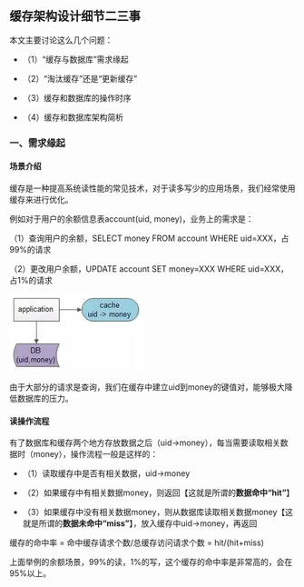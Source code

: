 ## 缓存架构设计细节二三事
本文主要讨论这么几个问题：

* （1）“缓存与数据库”需求缘起

* （2）“淘汰缓存”还是“更新缓存”

* （3）缓存和数据库的操作时序

* （4）缓存和数据库架构简析

### 一、需求缘起

#### 场景介绍

缓存是一种提高系统读性能的常见技术，对于读多写少的应用场景，我们经常使用缓存来进行优化。

例如对于用户的余额信息表account(uid, money)，业务上的需求是：

（1）查询用户的余额，SELECT money FROM account WHERE uid=XXX，占99%的请求

（2）更改用户余额，UPDATE account SET money=XXX WHERE uid=XXX，占1%的请求

![Image text](img/1588057118.jpg)

由于大部分的请求是查询，我们在缓存中建立uid到money的键值对，能够极大降低数据库的压力。

#### 读操作流程

有了数据库和缓存两个地方存放数据之后（uid->money），每当需要读取相关数据时（money），操作流程一般是这样的：

* （1）读取缓存中是否有相关数据，uid->money

* （2）如果缓存中有相关数据money，则返回【这就是所谓的**数据命中“hit”**】

* （3）如果缓存中没有相关数据money，则从数据库读取相关数据money【这就是所谓的**数据未命中“miss”**】，放入缓存中uid->money，再返回

缓存的命中率 = 命中缓存请求个数/总缓存访问请求个数 = hit/(hit+miss)

上面举例的余额场景，99%的读，1%的写，这个缓存的命中率是非常高的，会在95%以上。

